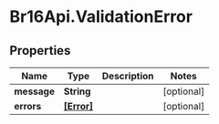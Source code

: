 # Br16Api.ValidationError

## Properties
Name | Type | Description | Notes
------------ | ------------- | ------------- | -------------
**message** | **String** |  | [optional] 
**errors** | [**[Error]**](Error.md) |  | [optional] 


